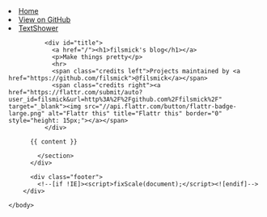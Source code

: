 <!DOCTYPE html>
<html>
  <head>
    <meta charset="utf-8">
    <meta http-equiv="X-UA-Compatible" content="chrome=1">
    <title>{{ page.title }}</title>
    <link rel="stylesheet" href="/stylesheets/styles.css">
    <link rel="stylesheet" href="/stylesheets/pygment_trac.css">
    <script src="https://ajax.googleapis.com/ajax/libs/jquery/1.7.1/jquery.min.js"></script>
    <script src="/javascripts/respond.js"></script>
    <!--[if lt IE 9]>
      <script src="//html5shiv.googlecode.com/svn/trunk/html5.js"></script>
    <![endif]-->
    <!--[if lt IE 8]>
    <link rel="stylesheet" href="stylesheets/ie.css">
    <![endif]-->
    <meta name="viewport" content="width=device-width, initial-scale=1, user-scalable=no">
  </head>

  <body>
      <div id="header">
        <nav>
          <li class="title"><a href="/">Home</a></li>
          <li class="fork"><a href="https://github.com/filsmick">View on GitHub</a></li>
          <li class="downloads"><a href="/TextShower/">TextShower</a></li>
        </nav>
      </div><!-- end header -->
          <div class="wrapper">
            <section>

              <div id="title">
                <a href="/"><h1>filsmick's blog</h1></a>
                <p>Make things pretty</p>
                <hr>
                <span class="credits left">Projects maintained by <a href="https://github.com/filsmick">@filsmick</a></span>
                <span class="credits right"><a href="https://flattr.com/submit/auto?user_id=filsmick&url=http%3A%2F%2Fgithub.com%2Ffilsmick%2F" target="_blank"><img src="//api.flattr.com/button/flattr-badge-large.png" alt="Flattr this" title="Flattr this" border="0" style="height: 15px;"></a></span>
              </div>

          {{ content }}

            </section>
          </div>

          <div class="footer">
            <!--[if !IE]><script>fixScale(document);</script><![endif]-->
        </div>

    </body>
</html>
